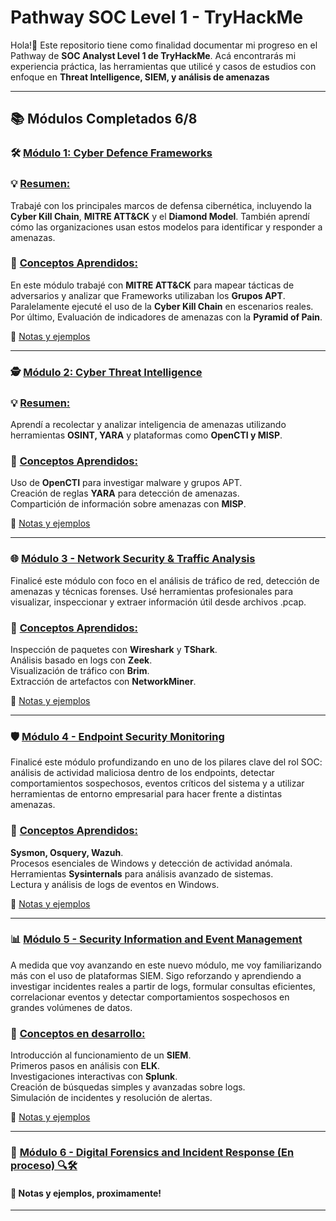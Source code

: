 # Pathway SOC Level 1 - TryHackMe
Hola!👋 Este repositorio tiene como finalidad documentar mi progreso en el Pathway de **SOC Analyst Level 1 de TryHackMe**. 
Acá encontrarás mi experiencia práctica, las herramientas que utilicé y casos de estudios con enfoque en **Threat Intelligence, SIEM, y análisis de amenazas**

---

## 📚 Módulos Completados 6/8
### 🛠️ <ins>Módulo 1: Cyber Defence Frameworks<ins>  
  
### 💡 <ins>Resumen:<ins> 
Trabajé con los principales marcos de defensa cibernética, incluyendo la **Cyber Kill Chain**, **MITRE ATT&CK** y el **Diamond Model**. También aprendí cómo las organizaciones usan estos modelos para identificar y responder a amenazas.

### 📢 <ins>Conceptos Aprendidos:<ins>

En este módulo trabajé con **MITRE ATT&CK** para mapear tácticas de adversarios y analizar que Frameworks utilizaban los **Grupos APT**.
Paralelamente ejecuté el uso de la **Cyber Kill Chain** en escenarios reales.  
Por último, Evaluación de indicadores de amenazas con la **Pyramid of Pain**.  
  
📌 [Notas y ejemplos](https://github.com/JoshKxng/SOC-Level-1-THM/tree/main/Modulo%201%20-%20Cyber%20Defence%20Frameworks)

---
### 🕵️ <ins>Módulo 2: Cyber Threat Intelligence<ins>
### 💡 <ins>Resumen:</ins>  
Aprendí a recolectar y analizar inteligencia de amenazas utilizando herramientas **OSINT, YARA** y plataformas como **OpenCTI y MISP**.

### 📢 <ins>Conceptos Aprendidos:<ins>

Uso de **OpenCTI** para investigar malware y grupos APT.  
Creación de reglas **YARA** para detección de amenazas.  
Compartición de información sobre amenazas con **MISP**.

📌 [Notas y ejemplos](https://github.com/JoshKxng/SOC-Level-1-THM/tree/main/Modulo%202%20-%20Cyber%20Threat%20Intelligence)

---
### 🌐 <ins>Módulo 3 - Network Security & Traffic Analysis</ins>
Finalicé este módulo con foco en el análisis de tráfico de red, detección de amenazas y técnicas forenses. Usé herramientas profesionales para visualizar, inspeccionar y extraer información útil desde archivos .pcap. 

### 📢 <ins>Conceptos Aprendidos:</ins>

Inspección de paquetes con **Wireshark** y **TShark**.  
Análisis basado en logs con **Zeek**.  
Visualización de tráfico con **Brim**.  
Extracción de artefactos con **NetworkMiner**.

📌 [Notas y ejemplos](https://github.com/JoshKxng/SOC-Level-1-THM/tree/main/Modulo%203%20-%20Network%20Security%20%26%20Traffic%20Analysis)
  
---
### 🛡️ <ins>Módulo 4 - Endpoint Security Monitoring</ins>
Finalicé este módulo profundizando en uno de los pilares clave del rol SOC: análisis de actividad maliciosa dentro de los endpoints, detectar comportamientos sospechosos, eventos críticos del sistema y a utilizar herramientas de entorno empresarial para hacer frente a distintas amenazas. 

### 📢 <ins>Conceptos Aprendidos:</ins>
**Sysmon, Osquery, Wazuh**.  
Procesos esenciales de Windows y detección de actividad anómala.  
Herramientas **Sysinternals** para análisis avanzado de sistemas.  
Lectura y análisis de logs de eventos en Windows.  

📌 [Notas y ejemplos](https://github.com/JoshKxng/SOC-Analyst-TryHackMe/tree/main/Modulo%204%20-%20Endpoint%20Security%20Monitoring)

---
### 📊 <ins>Módulo 5 - Security Information and Event Management</ins>
A medida que voy avanzando en este nuevo módulo, me voy familiarizando más con el uso de plataformas SIEM. Sigo reforzando y aprendiendo a investigar incidentes reales a partir de logs, formular consultas eficientes, correlacionar eventos y detectar comportamientos sospechosos en grandes volúmenes de datos.

### 📢 <ins>Conceptos en desarrollo:</ins>  
Introducción al funcionamiento de un **SIEM**.  
Primeros pasos en análisis con **ELK**.  
Investigaciones interactivas con **Splunk**.  
Creación de búsquedas simples y avanzadas sobre logs.  
Simulación de incidentes y resolución de alertas.  

📌 [Notas y ejemplos](https://github.com/JoshKxng/SOC-Analyst-TryHackMe/tree/main/Modulo%205%20-%20Security%20Information%20and%20Event%20Management)

---
### 🧪 <ins>Módulo 6 - Digital Forensics and Incident Response<ins> (En proceso) 🔍🛠️

#### 📌 Notas y ejemplos, proximamente!
----

